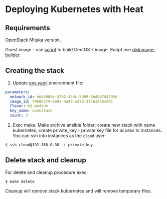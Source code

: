Deploying Kubernetes with Heat
==============================

## Requirements

OpenStack Mitaka version.

Guest image - use [script](../image) to build CentOS 7 image. Script use [diskimage-builder](https://docs.openstack.org/developer/diskimage-builder/).

## Creating the stack

1. Update [env.yaml](env.yaml) environment file:

```yaml
parameters:
  network_id: e6db9b9e-4782-44dc-8d99-6bdb9744793d
  image_id: 7960b274-ee05-4a43-a37b-31363346c681
  flavor: m1.medium
  key_name: openstack
  count: 3
```

2. Exec make. Make archive ansible folder; create new stack with name kubernetes; create private_key - private key file for access to instances.
You can ssh into instances as the `cloud` user:

```
$ ssh cloud@192.168.0.30 -i private_key
```

## Delete stack and cleanup

For delete and cleanup procedure exec:

```
$ make delete
```

Cleanup will remove stack kubernetes and will remove temporary files.
